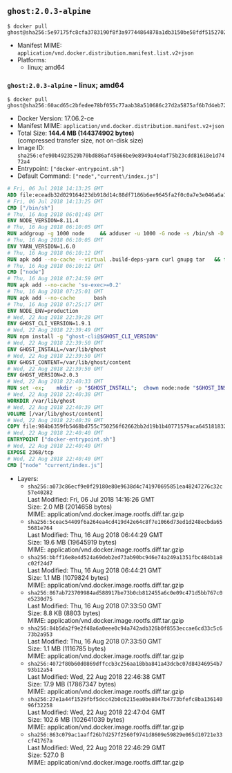 ## `ghost:2.0.3-alpine`

```console
$ docker pull ghost@sha256:5e97175fc8cfa3783190f8f3a97744864878a1db3150be58fdf5152702e92ec9
```

-	Manifest MIME: `application/vnd.docker.distribution.manifest.list.v2+json`
-	Platforms:
	-	linux; amd64

### `ghost:2.0.3-alpine` - linux; amd64

```console
$ docker pull ghost@sha256:60acd65c2bfedee78bf055c77aab38a510686c27d2a5875af6b7d4eb727ab838
```

-	Docker Version: 17.06.2-ce
-	Manifest MIME: `application/vnd.docker.distribution.manifest.v2+json`
-	Total Size: **144.4 MB (144374902 bytes)**  
	(compressed transfer size, not on-disk size)
-	Image ID: `sha256:efe90b4923529b70bd886af45866be9e8949a4e4af75b23cdd81618e1d7472a4`
-	Entrypoint: `["docker-entrypoint.sh"]`
-	Default Command: `["node","current\/index.js"]`

```dockerfile
# Fri, 06 Jul 2018 14:13:25 GMT
ADD file:eceadb32d029164d23db918d14c88df7186b6ee9645fa2f0c0a7e3e046a6a129 in / 
# Fri, 06 Jul 2018 14:13:25 GMT
CMD ["/bin/sh"]
# Thu, 16 Aug 2018 06:01:48 GMT
ENV NODE_VERSION=8.11.4
# Thu, 16 Aug 2018 06:10:05 GMT
RUN addgroup -g 1000 node     && adduser -u 1000 -G node -s /bin/sh -D node     && apk add --no-cache         libstdc++     && apk add --no-cache --virtual .build-deps         binutils-gold         curl         g++         gcc         gnupg         libgcc         linux-headers         make         python   && for key in     94AE36675C464D64BAFA68DD7434390BDBE9B9C5     FD3A5288F042B6850C66B31F09FE44734EB7990E     71DCFD284A79C3B38668286BC97EC7A07EDE3FC1     DD8F2338BAE7501E3DD5AC78C273792F7D83545D     C4F0DFFF4E8C1A8236409D08E73BC641CC11F4C8     B9AE9905FFD7803F25714661B63B535A4C206CA9     56730D5401028683275BD23C23EFEFE93C4CFFFE     77984A986EBC2AA786BC0F66B01FBB92821C587A     8FCCA13FEF1D0C2E91008E09770F7A9A5AE15600   ; do     gpg --keyserver hkp://p80.pool.sks-keyservers.net:80 --recv-keys "$key" ||     gpg --keyserver hkp://ipv4.pool.sks-keyservers.net --recv-keys "$key" ||     gpg --keyserver hkp://pgp.mit.edu:80 --recv-keys "$key" ;   done     && curl -fsSLO --compressed "https://nodejs.org/dist/v$NODE_VERSION/node-v$NODE_VERSION.tar.xz"     && curl -fsSLO --compressed "https://nodejs.org/dist/v$NODE_VERSION/SHASUMS256.txt.asc"     && gpg --batch --decrypt --output SHASUMS256.txt SHASUMS256.txt.asc     && grep " node-v$NODE_VERSION.tar.xz\$" SHASUMS256.txt | sha256sum -c -     && tar -xf "node-v$NODE_VERSION.tar.xz"     && cd "node-v$NODE_VERSION"     && ./configure     && make -j$(getconf _NPROCESSORS_ONLN)     && make install     && apk del .build-deps     && cd ..     && rm -Rf "node-v$NODE_VERSION"     && rm "node-v$NODE_VERSION.tar.xz" SHASUMS256.txt.asc SHASUMS256.txt
# Thu, 16 Aug 2018 06:10:05 GMT
ENV YARN_VERSION=1.6.0
# Thu, 16 Aug 2018 06:10:12 GMT
RUN apk add --no-cache --virtual .build-deps-yarn curl gnupg tar   && for key in     6A010C5166006599AA17F08146C2130DFD2497F5   ; do     gpg --keyserver hkp://p80.pool.sks-keyservers.net:80 --recv-keys "$key" ||     gpg --keyserver hkp://ipv4.pool.sks-keyservers.net --recv-keys "$key" ||     gpg --keyserver hkp://pgp.mit.edu:80 --recv-keys "$key" ;   done   && curl -fsSLO --compressed "https://yarnpkg.com/downloads/$YARN_VERSION/yarn-v$YARN_VERSION.tar.gz"   && curl -fsSLO --compressed "https://yarnpkg.com/downloads/$YARN_VERSION/yarn-v$YARN_VERSION.tar.gz.asc"   && gpg --batch --verify yarn-v$YARN_VERSION.tar.gz.asc yarn-v$YARN_VERSION.tar.gz   && mkdir -p /opt   && tar -xzf yarn-v$YARN_VERSION.tar.gz -C /opt/   && ln -s /opt/yarn-v$YARN_VERSION/bin/yarn /usr/local/bin/yarn   && ln -s /opt/yarn-v$YARN_VERSION/bin/yarnpkg /usr/local/bin/yarnpkg   && rm yarn-v$YARN_VERSION.tar.gz.asc yarn-v$YARN_VERSION.tar.gz   && apk del .build-deps-yarn
# Thu, 16 Aug 2018 06:10:12 GMT
CMD ["node"]
# Thu, 16 Aug 2018 07:24:59 GMT
RUN apk add --no-cache 'su-exec>=0.2'
# Thu, 16 Aug 2018 07:25:01 GMT
RUN apk add --no-cache 		bash
# Thu, 16 Aug 2018 07:25:17 GMT
ENV NODE_ENV=production
# Wed, 22 Aug 2018 22:39:28 GMT
ENV GHOST_CLI_VERSION=1.9.1
# Wed, 22 Aug 2018 22:39:49 GMT
RUN npm install -g "ghost-cli@$GHOST_CLI_VERSION"
# Wed, 22 Aug 2018 22:39:50 GMT
ENV GHOST_INSTALL=/var/lib/ghost
# Wed, 22 Aug 2018 22:39:50 GMT
ENV GHOST_CONTENT=/var/lib/ghost/content
# Wed, 22 Aug 2018 22:39:50 GMT
ENV GHOST_VERSION=2.0.3
# Wed, 22 Aug 2018 22:40:33 GMT
RUN set -ex; 	mkdir -p "$GHOST_INSTALL"; 	chown node:node "$GHOST_INSTALL"; 		su-exec node ghost install "$GHOST_VERSION" --db sqlite3 --no-prompt --no-stack --no-setup --dir "$GHOST_INSTALL"; 		cd "$GHOST_INSTALL"; 	su-exec node ghost config --ip 0.0.0.0 --port 2368 --no-prompt --db sqlite3 --url http://localhost:2368 --dbpath "$GHOST_CONTENT/data/ghost.db"; 	su-exec node ghost config paths.contentPath "$GHOST_CONTENT"; 		su-exec node ln -s config.production.json "$GHOST_INSTALL/config.development.json"; 	readlink -f "$GHOST_INSTALL/config.development.json"; 		mv "$GHOST_CONTENT" "$GHOST_INSTALL/content.orig"; 	mkdir -p "$GHOST_CONTENT"; 	chown node:node "$GHOST_CONTENT"
# Wed, 22 Aug 2018 22:40:38 GMT
WORKDIR /var/lib/ghost
# Wed, 22 Aug 2018 22:40:39 GMT
VOLUME [/var/lib/ghost/content]
# Wed, 22 Aug 2018 22:40:39 GMT
COPY file:984b6359fb5468bd755c750256f62662bb2d19b1b40771579aca645181832f7f in /usr/local/bin 
# Wed, 22 Aug 2018 22:40:40 GMT
ENTRYPOINT ["docker-entrypoint.sh"]
# Wed, 22 Aug 2018 22:40:40 GMT
EXPOSE 2368/tcp
# Wed, 22 Aug 2018 22:40:40 GMT
CMD ["node" "current/index.js"]
```

-	Layers:
	-	`sha256:a073c86ecf9e0f29180e80e9638d4c741970695851ea48247276c32c57e40282`  
		Last Modified: Fri, 06 Jul 2018 14:16:26 GMT  
		Size: 2.0 MB (2014658 bytes)  
		MIME: application/vnd.docker.image.rootfs.diff.tar.gzip
	-	`sha256:5ceac54409f6a264ea4cd419d42e64c8f7e1066d73ed1d248ecbda655681e764`  
		Last Modified: Thu, 16 Aug 2018 06:44:29 GMT  
		Size: 19.6 MB (19645919 bytes)  
		MIME: application/vnd.docker.image.rootfs.diff.tar.gzip
	-	`sha256:bbff16e8e4d524a69deb2ed73ab90bc946e74a249a1351fbc484b1a8c02f24d7`  
		Last Modified: Thu, 16 Aug 2018 06:44:21 GMT  
		Size: 1.1 MB (1079824 bytes)  
		MIME: application/vnd.docker.image.rootfs.diff.tar.gzip
	-	`sha256:867ab723709984ad588917be73b0cb812455a6c0e09c471d5bb767c0e5230d75`  
		Last Modified: Thu, 16 Aug 2018 07:33:50 GMT  
		Size: 8.8 KB (8803 bytes)  
		MIME: application/vnd.docker.image.rootfs.diff.tar.gzip
	-	`sha256:84b5da2f9e2f48a6a0eee0c94a742adb326b0f8553eccae6cd33c5c673b2a953`  
		Last Modified: Thu, 16 Aug 2018 07:33:50 GMT  
		Size: 1.1 MB (1116785 bytes)  
		MIME: application/vnd.docker.image.rootfs.diff.tar.gzip
	-	`sha256:4072f80b60d0869dffccb3c256aa18bba841a43dcbc07d84346954b793b12a54`  
		Last Modified: Wed, 22 Aug 2018 22:46:38 GMT  
		Size: 17.9 MB (17867347 bytes)  
		MIME: application/vnd.docker.image.rootfs.diff.tar.gzip
	-	`sha256:27e1a44f1529fbf5dcc42b0c6215ea0be8047b4773bfefc8ba13614096f32258`  
		Last Modified: Wed, 22 Aug 2018 22:47:04 GMT  
		Size: 102.6 MB (102641039 bytes)  
		MIME: application/vnd.docker.image.rootfs.diff.tar.gzip
	-	`sha256:863c079ac1aaff26b7d257f2560f9741d8609e59829e065d10721e33cf41767a`  
		Last Modified: Wed, 22 Aug 2018 22:46:29 GMT  
		Size: 527.0 B  
		MIME: application/vnd.docker.image.rootfs.diff.tar.gzip
